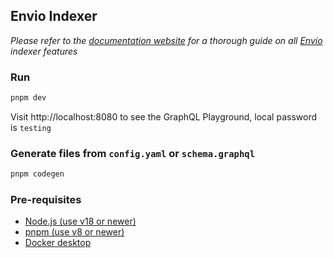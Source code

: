 ## Envio Indexer

_Please refer to the [documentation website](https://docs.envio.dev) for a thorough guide on all [Envio](https://envio.dev) indexer features_

### Run

```bash
pnpm dev
```

Visit http://localhost:8080 to see the GraphQL Playground, local password is `testing`

### Generate files from `config.yaml` or `schema.graphql`

```bash
pnpm codegen
```

### Pre-requisites

-   [Node.js (use v18 or newer)](https://nodejs.org/en/download/current)
-   [pnpm (use v8 or newer)](https://pnpm.io/installation)
-   [Docker desktop](https://www.docker.com/products/docker-desktop/)
